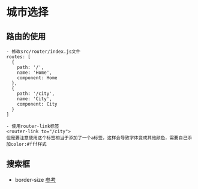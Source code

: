 # 城市选择

## 路由的使用
```text
- 修改src/router/index.js文件
routes: [
  {
    path: '/',
    name: 'Home',
    component: Home
  },
  {
    path: '/city',
    name: 'City',
    component: City
  }
]

- 使用router-link标签
<router-link to="/city">
但是要注意使用这个标签相当于添加了一个a标签，这样会导致字体变成其他颜色，需要自己添加color:#fff样式
```

## 搜索框
- border-size [参考](https://www.cnblogs.com/zhaoran/archive/2013/05/24/3097482.html)
